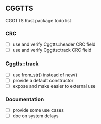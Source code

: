 ## CGGTTS
CGGTTS Rust package todo list 

### CRC 
- [ ] use and verify Cggtts::header CRC field 
- [ ] use and verify Cggtts::track CRC field 

### Cggtts::track
- [ ] use from_str() instead of new()
- [ ] provide a default constructor
- [ ] expose and make easier to external use

### Documentation
- [ ] provide some use cases 
- [ ] doc on system delays 
